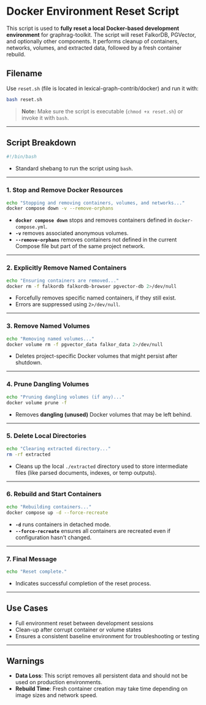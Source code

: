 # Docker Environment Reset Script

This script is used to **fully reset a local Docker-based development environment** for graphrag-toolkit. The script will reset FalkorDB, PGVector, and optionally other components. It performs cleanup of containers, networks, volumes, and extracted data, followed by a fresh container rebuild.

## Filename

Use `reset.sh` (file is located in lexical-graph-contrib/docker) and run it with:

```bash
bash reset.sh
```

> **Note:** Make sure the script is executable (`chmod +x reset.sh`) or invoke it with `bash`.

---

## Script Breakdown

```bash
#!/bin/bash
```
- Standard shebang to run the script using `bash`.

---

### 1. Stop and Remove Docker Resources

```bash
echo "Stopping and removing containers, volumes, and networks..."
docker compose down -v --remove-orphans
```

- **`docker compose down`** stops and removes containers defined in `docker-compose.yml`.
- **`-v`** removes associated anonymous volumes.
- **`--remove-orphans`** removes containers not defined in the current Compose file but part of the same project network.

---

### 2. Explicitly Remove Named Containers

```bash
echo "Ensuring containers are removed..."
docker rm -f falkordb falkordb-browser pgvector-db 2>/dev/null
```

- Forcefully removes specific named containers, if they still exist.
- Errors are suppressed using `2>/dev/null`.

---

### 3. Remove Named Volumes

```bash
echo "Removing named volumes..."
docker volume rm -f pgvector_data falkor_data 2>/dev/null
```

- Deletes project-specific Docker volumes that might persist after shutdown.

---

### 4. Prune Dangling Volumes

```bash
echo "Pruning dangling volumes (if any)..."
docker volume prune -f
```

- Removes **dangling (unused)** Docker volumes that may be left behind.

---

### 5. Delete Local Directories

```bash
echo "Clearing extracted directory..."
rm -rf extracted
```

- Cleans up the local `./extracted` directory used to store intermediate files (like parsed documents, indexes, or temp outputs).

---

### 6. Rebuild and Start Containers

```bash
echo "Rebuilding containers..."
docker compose up -d --force-recreate
```

- **`-d`** runs containers in detached mode.
- **`--force-recreate`** ensures all containers are recreated even if configuration hasn't changed.

---

### 7. Final Message

```bash
echo "Reset complete."
```

- Indicates successful completion of the reset process.

---

## Use Cases

- Full environment reset between development sessions
- Clean-up after corrupt container or volume states
- Ensures a consistent baseline environment for troubleshooting or testing

---

## Warnings

- **Data Loss**: This script removes all persistent data and should not be used on production environments.
- **Rebuild Time**: Fresh container creation may take time depending on image sizes and network speed.

